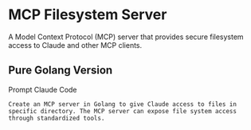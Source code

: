 # MCP Filesystem Server

A Model Context Protocol (MCP) server that provides secure filesystem access to Claude and other MCP clients.

## Pure Golang Version

Prompt Claude Code
```
Create an MCP server in Golang to give Claude access to files in specific directory. The MCP server can expose file system access through standardized tools.
```
